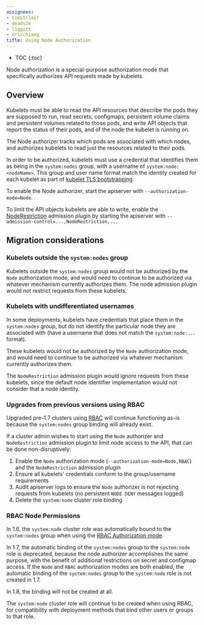 ```yaml
---
assignees:
- timstclair
- deads2k
- liggitt
- ericchiang
title: Using Node Authorization
---
```


* TOC
{:toc}

Node authorization is a special-purpose authorization mode that specifically authorizes API requests made by kubelets.

## Overview

Kubelets must be able to read the API resources that describe the pods they are supposed to run,
read secrets, configmaps, persistent volume claims and persistent volumes related to those pods,
and write API objects that report the status of their pods, and of the node the kubelet is running on.

The Node authorizer tracks which pods are associated with which nodes, and authorizes 
kubelets to read just the resources related to their pods.

In order to be authorized, kubelets must use a credential that identifies them as 
being in the `system:nodes` group, with a username of `system:node:<nodeName>`.
This group and user name format match the identity created for each kubelet as part of 
[kubelet TLS bootstrapping](/docs/admin/kubelet-tls-bootstrapping/).

To enable the Node authorizer, start the apiserver with `--authorization-mode=Node`.

To limit the API objects kubelets are able to write, enable the [NodeRestriction](/docs/admin/admission-controllers#NodeRestriction) admission plugin by starting the apiserver with `--admission-control=...,NodeRestriction,...`

## Migration considerations

### Kubelets outside the `system:nodes` group

Kubelets outside the `system:nodes` group would not be authorized by the `Node` authorization mode,
and would need to continue to be authorized via whatever mechanism currently authorizes them.
The node admission plugin would not restrict requests from these kubelets.

### Kubelets with undifferentiated usernames

In some deployments, kubelets have credentials that place them in the `system:nodes` group,
but do not identify the particular node they are associated with (have a username that does not match the `system:node:...` format).

These kubelets would not be authorized by the `Node` authorization mode,
and would need to continue to be authorized via whatever mechanism currently authorizes them.

The `NodeRestriction` admission plugin would ignore requests from these kubelets,
since the default node identifier implementation would not consider that a node identity.

### Upgrades from previous versions using RBAC

Upgraded pre-1.7 clusters using [RBAC](/docs/admin/authorization/rbac/) will continue functioning as-is because the `system:nodes` group binding will already exist.

If a cluster admin wishes to start using the `Node` authorizer and `NodeRestriction` admission plugin
to limit node access to the API, that can be done non-disruptively:
1. Enable the `Node` authorization mode (`--authorization-mode=Node,RBAC`) and the `NodeRestriction` admission plugin
2. Ensure all kubelets' credentials conform to the group/username requirements
3. Audit apiserver logs to ensure the `Node` authorizer is not rejecting requests from kubelets (no persistent `NODE DENY` messages logged)
4. Delete the `system:node` cluster role binding

### RBAC Node Permissions

In 1.6, the `system:node` cluster role was automatically bound to the `system:nodes` group when using the [RBAC Authorization mode](/docs/admin/authorization/rbac/).

In 1.7, the automatic binding of the `system:nodes` group to the `system:node` role is deprecated,
because the node authorizer accomplishes the same purpose, with the benefit of additional restrictions
on secret and configmap access. If the `Node` and `RBAC` authorization modes are both enabled,
the automatic binding of the `system:nodes` group to the `system:node` role is not created in 1.7.

In 1.8, the binding will not be created at all.

The `system:node` cluster role will continue to be created when using RBAC,
for compatibility with deployment methods that bind other users or groups to that role.

